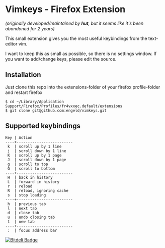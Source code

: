 Vimkeys - Firefox Extension
===========================
*(originally developed/maintained by __hut__, but it seems like it's been abandoned for 2 years)*

This small extension gives you the most useful
keybindings from the text-editor vim.

I want to keep this as small as possible, so there is no
settings window. If you want to add/change keys, please
edit the source.

Installation
------------
Just clone this repo into the extensions-folder of your firefox profile-folder and restart firefox
```shell
$ cd ~/Library/Application Support/Firefox/Profiles/fr4vxxec.default/extensions
$ git clone git@github.com:engeld/vimkeys.git
```

Supported keybindings
---------------------
```
Key | Action
----+-------------------------
 k  | scroll up by 1 line
 j  | scroll down by 1 line
 K  | scroll up by 1 page
 J  | scroll down by 1 page
 g  | scroll to top
 G  | scroll to bottom
----+-------------------------
 H  | back in history
 L  | forward in history
 r  | reload
 R  | reload, ignoring cache
 s  | stop loading
----+-------------------------
 h  | previous tab
 l  | next tab
 d  | close tab
 u  | undo closing tab
 t  | new tab
----+-------------------------
 :  | focus address bar
```



[![Bitdeli Badge](https://d2weczhvl823v0.cloudfront.net/engeld/vimkeys/trend.png)](https://bitdeli.com/free "Bitdeli Badge")

